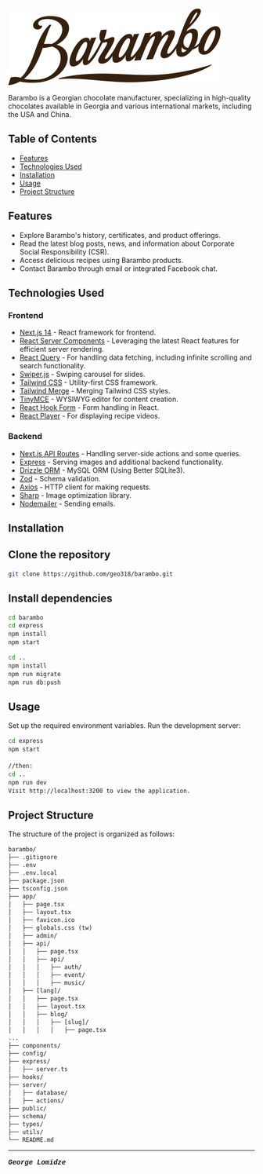 ![Barambo Logo](/public/logo.svg)

Barambo is a Georgian chocolate manufacturer, specializing in high-quality chocolates available in Georgia and various international markets, including the USA and China.

## Table of Contents

- [Features](#features)
- [Technologies Used](#technologies-used)
- [Installation](#installation)
- [Usage](#usage)
- [Project Structure](#project-structure)

## Features

- Explore Barambo's history, certificates, and product offerings.
- Read the latest blog posts, news, and information about Corporate Social Responsibility (CSR).
- Access delicious recipes using Barambo products.
- Contact Barambo through email or integrated Facebook chat.

## Technologies Used

### Frontend

- [Next.js 14](https://nextjs.org/) - React framework for frontend.
- [React Server Components](https://reactjs.org/docs/concurrent-mode-suspense.html) - Leveraging the latest React features for efficient server rendering.
- [React Query](https://react-query.tanstack.com/) - For handling data fetching, including infinite scrolling and search functionality.
- [Swiper.js](https://swiperjs.com/) - Swiping carousel for slides.
- [Tailwind CSS](https://tailwindcss.com/) - Utility-first CSS framework.
- [Tailwind Merge](https://www.npmjs.com/package/tailwindcss-merge) - Merging Tailwind CSS styles.
- [TinyMCE](https://www.tiny.cloud/) - WYSIWYG editor for content creation.
- [React Hook Form](https://react-hook-form.com/) - Form handling in React.
- [React Player](https://cookpete.com/react-player/) - For displaying recipe videos.

### Backend

- [Next.js API Routes](https://nextjs.org/docs/api-routes/introduction) - Handling server-side actions and some queries.
- [Express](https://expressjs.com/) - Serving images and additional backend functionality.
- [Drizzle ORM](https://github.com/kriasoft/node-drizzle) - MySQL ORM (Using Better SQLite3).
- [Zod](https://github.com/colinhacks/zod) - Schema validation.
- [Axios](https://axios-http.com/) - HTTP client for making requests.
- [Sharp](https://sharp.pixelplumbing.com/) - Image optimization library.
- [Nodemailer](https://nodemailer.com/) - Sending emails.

## Installation

## Clone the repository

```bash
git clone https://github.com/geo318/barambo.git
```

## Install dependencies

```bash
cd barambo
cd express
npm install
npm start
```

```bash
cd ..
npm install
npm run migrate
npm run db:push
```

## Usage

Set up the required environment variables.
Run the development server:

```bash
cd express
npm start

//then:
cd ..
npm run dev
Visit http://localhost:3200 to view the application.
```

## Project Structure

The structure of the project is organized as follows:

```
barambo/
├── .gitignore
├── .env
├── .env.local
├── package.json
├── tsconfig.json
├── app/
│   ├── page.tsx
│   ├── layout.tsx
│   ├── favicon.ico
│   ├── globals.css (tw)
│   ├── admin/
│   ├── api/
│   │   ├── page.tsx
│   │   ├── api/
│   │   │   ├── auth/
│   │   │   ├── event/
│   │   │   ├── music/
│   ├── [lang]/
│   │   ├── page.tsx
│   │   ├── layout.tsx
│   │   ├── blog/
│   │   │   ├── [slug]/
│   │   │   │   ├── page.tsx
...
├── components/
├── config/
├── express/
│   ├── server.ts
├── hooks/
├── server/
│   ├── database/
│   ├── actions/
├── public/
├── schema/
├── types/
├── utils/
└── README.md

```

---

<span style="font-family: 'Courier New', monospace;">**_George Lomidze_**</span>
